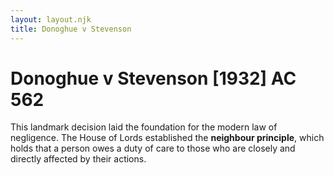 ```yaml
---
layout: layout.njk
title: Donoghue v Stevenson
---
```

# Donoghue v Stevenson [1932] AC 562

This landmark decision laid the foundation for the modern law of negligence. The House of Lords established the **neighbour principle**, which holds that a person owes a duty of care to those who are closely and directly affected by their actions.
